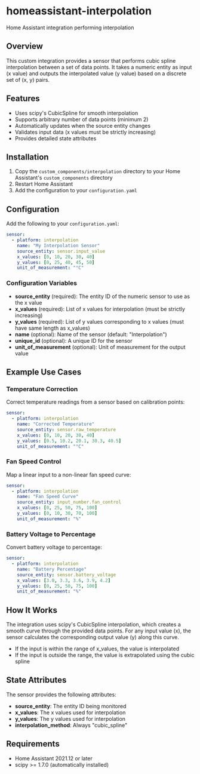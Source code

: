 # homeassistant-interpolation
Home Assistant integration performing interpolation

## Overview

This custom integration provides a sensor that performs cubic spline interpolation between a set of data points. It takes a numeric entity as input (x value) and outputs the interpolated value (y value) based on a discrete set of (x, y) pairs.

## Features

- Uses scipy's CubicSpline for smooth interpolation
- Supports arbitrary number of data points (minimum 2)
- Automatically updates when the source entity changes
- Validates input data (x values must be strictly increasing)
- Provides detailed state attributes

## Installation

1. Copy the `custom_components/interpolation` directory to your Home Assistant's `custom_components` directory
2. Restart Home Assistant
3. Add the configuration to your `configuration.yaml`

## Configuration

Add the following to your `configuration.yaml`:

```yaml
sensor:
  - platform: interpolation
    name: "My Interpolation Sensor"
    source_entity: sensor.input_value
    x_values: [0, 10, 20, 30, 40]
    y_values: [0, 25, 40, 45, 50]
    unit_of_measurement: "°C"
```

### Configuration Variables

- **source_entity** (required): The entity ID of the numeric sensor to use as the x value
- **x_values** (required): List of x values for interpolation (must be strictly increasing)
- **y_values** (required): List of y values corresponding to x values (must have same length as x_values)
- **name** (optional): Name of the sensor (default: "Interpolation")
- **unique_id** (optional): A unique ID for the sensor
- **unit_of_measurement** (optional): Unit of measurement for the output value

## Example Use Cases

### Temperature Correction
Correct temperature readings from a sensor based on calibration points:

```yaml
sensor:
  - platform: interpolation
    name: "Corrected Temperature"
    source_entity: sensor.raw_temperature
    x_values: [0, 10, 20, 30, 40]
    y_values: [0.5, 10.2, 20.1, 30.3, 40.5]
    unit_of_measurement: "°C"
```

### Fan Speed Control
Map a linear input to a non-linear fan speed curve:

```yaml
sensor:
  - platform: interpolation
    name: "Fan Speed Curve"
    source_entity: input_number.fan_control
    x_values: [0, 25, 50, 75, 100]
    y_values: [0, 10, 30, 70, 100]
    unit_of_measurement: "%"
```

### Battery Voltage to Percentage
Convert battery voltage to percentage:

```yaml
sensor:
  - platform: interpolation
    name: "Battery Percentage"
    source_entity: sensor.battery_voltage
    x_values: [3.0, 3.3, 3.6, 3.9, 4.2]
    y_values: [0, 25, 50, 75, 100]
    unit_of_measurement: "%"
```

## How It Works

The integration uses scipy's CubicSpline interpolation, which creates a smooth curve through the provided data points. For any input value (x), the sensor calculates the corresponding output value (y) along this curve.

- If the input is within the range of x_values, the value is interpolated
- If the input is outside the range, the value is extrapolated using the cubic spline

## State Attributes

The sensor provides the following attributes:

- **source_entity**: The entity ID being monitored
- **x_values**: The x values used for interpolation
- **y_values**: The y values used for interpolation
- **interpolation_method**: Always "cubic_spline"

## Requirements

- Home Assistant 2021.12 or later
- scipy >= 1.7.0 (automatically installed)
